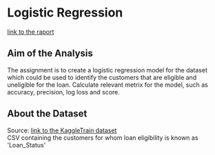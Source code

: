 # Logistic Regression

[link to the raport](logistic_regression_loan.ipynb)

## Aim of the Analysis
The assignment is to create a logistic regression model for the dataset which could be used to identify the customers that are eligible and uneligible for the loan. Calculate relevant metrix for the model, such as accuracy, precision, log loss and score.

## About the Dataset
Source: [link to the KaggleTrain dataset](https://www.kaggle.com/datasets/devzohaib/eligibility-prediction-for-loan/data) \
CSV containing the customers for whom loan eligibility is known as 'Loan_Status'



